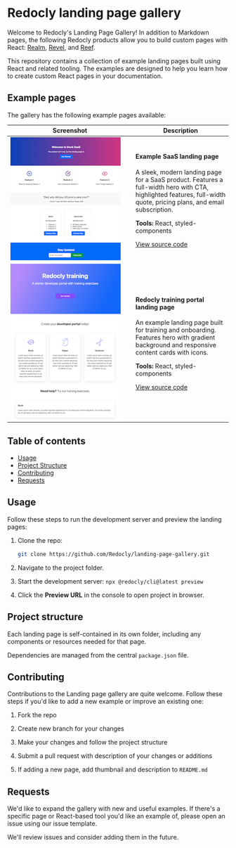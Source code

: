 # Redocly landing page gallery

Welcome to Redocly's Landing Page Gallery!
In addition to Markdown pages, the following Redocly products allow you to build custom pages with React: [Realm](https://redocly.com/realm), [Revel](https://redocly.com/revel), and [Reef](https://redocly.com/reef).

This repository contains a collection of example landing pages built using React and related tooling.
The examples are designed to help you learn how to create custom React pages in your documentation.

## Example pages

The gallery has the following example pages available:

<table>
  <thead>
    <tr>
      <th>Screenshot</th>
      <th>Description</th>
    </tr>
  </thead>
  <tbody>
    <tr>
      <td>
        <img 
          src="images/example-saas-thumbnail.png"
          alt="Example SaaS landing page thumbnail"
          style="max-width: 360px; margin-right: 20px"
        />
      </td>
      <td>
        <h4>Example SaaS landing page</h4>
        <p>
          A sleek, modern landing page for a SaaS product. Features a full-width hero with CTA, highlighted features, full-width quote, pricing plans, and email subscription.
        </p>
        <p><b>Tools:</b> React, styled-components</p>
        <p><a href="example-saas/index.page.tsx">View source code</a></p>
      </td>
    </tr>
    <tr>
      <td>
        <img 
          src="images/training-portal-thumbnail.png"
          alt="Training portal landing page thumbnail"
          style="max-width: 400px; margin-right: 20px;"
        />
      </td>
      <td>
        <h4>Redocly training portal landing page</h4>
        <p>
          An example landing page built for training and onboarding. Features hero with gradient background and responsive content cards with icons.
        </p>
        <p><b>Tools:</b> React, styled-components</p>
        <p><a href="legacy-portal/training.page.tsx">View source code</a></p>
      </td>
    </tr>
  </tbody>
</table>

## Table of contents

- [Usage](#usage)
- [Project Structure](#project-structure)
- [Contributing](#contributing)
- [Requests](#requests)

## Usage

Follow these steps to run the development server and preview the landing pages:

1. Clone the repo:

    ```bash
    git clone https://github.com/Redocly/landing-page-gallery.git
    ```

1. Navigate to the project folder.

1. Start the development server: `npx @redocly/cli@latest preview`

1. Click the **Preview URL** in the console to open project in browser.

## Project structure

Each landing page is self-contained in its own folder, including any components or resources needed for that page.

Dependencies are managed from the central `package.json` file.

## Contributing

Contributions to the Landing page gallery are quite welcome.
Follow these steps if you'd like to add a new example or improve an existing one:

1. Fork the repo

1. Create new branch for your changes

1. Make your changes and follow the project structure

1. Submit a pull request with description of your changes or additions

1. If adding a new page, add thumbnail and description to `README.md`

## Requests

We'd like to expand the gallery with new and useful examples.
If there's a specific page or React-based tool you'd like an example of, please open an issue using our issue template.

We'll review issues and consider adding them in the future.
